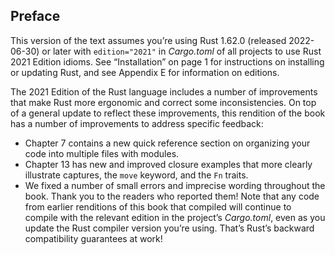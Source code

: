 ## Preface

This version of the text assumes you’re using Rust 1.62.0 (released 2022-06-30) or later with `edition="2021"` in *Cargo.toml* of all projects to use Rust 2021 Edition idioms. See “Installation” on page 1 for instructions on installing or updating Rust, and see Appendix E for information on editions.

The 2021 Edition of the Rust language includes a number of improvements that make Rust more ergonomic and correct some inconsistencies. On top of a general update to reflect these improvements, this rendition of the book has a number of improvements to address specific feedback:

* Chapter 7 contains a new quick reference section on organizing your code into multiple files with modules.
* Chapter 13 has new and improved closure examples that more clearly illustrate captures, the `move` keyword, and the `Fn` traits.
* We fixed a number of small errors and imprecise wording throughout the book. Thank you to the readers who reported them! Note that any code from earlier renditions of this book that compiled will continue to compile with the relevant edition in the project’s *Cargo.toml*, even as you update the Rust compiler version you’re using. That’s Rust’s backward compatibility guarantees at work!
